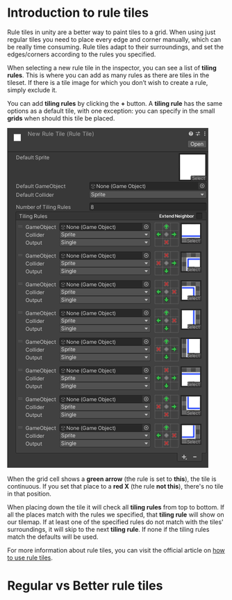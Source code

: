 #  <!-- {docsify-ignore} -->

# Introduction to rule tiles

Rule tiles in unity are a better way to paint tiles to a grid. When using just regular tiles you need to place every edge and corner manually, which can be really time consuming. Rule tiles adapt to their surroundings, and set the edges/corners according to the rules you specified.

When selecting a new rule tile in the inspector, you can see a list of **tiling rules**. This is where you can add as many rules as there are tiles in the tileset. If there is a tile image for which you don’t wish to create a rule, simply exclude it.

You can add **tiling rules** by clicking the **+** button. A **tiling rule** has the same options as a default tile, with one exception: you can specify in the small **grids** when should this tile be placed.

![Rule tiles](./images/rule-tile.png)

When the grid cell shows a **green arrow** (the rule is set to **this**), the tile is continuous. If you set that place to a **red X** (the rule **not this**), there's no tile in that position.

When placing down the tile it will check all **tiling rules** from top to bottom. If all the places match with the rules we specified, that **tiling rule** will show on our tilemap. If at least one of the specified rules do not match with the tiles' surroundings, it will skip to the next **tiling rule**. If none if the tiling rules match the defaults will be used. 

For more information about rule tiles, you can visit the official article on [how to use rule tiles](https://learn.unity.com/tutorial/using-rule-tiles).

# Regular vs Better rule tiles
